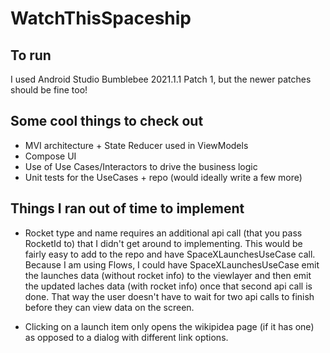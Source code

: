 # WatchThisSpaceship

## To run
I used Android Studio Bumblebee 2021.1.1 Patch 1, but the newer patches should be fine too!

## Some cool things to check out
* MVI architecture + State Reducer used in ViewModels
* Compose UI
* Use of Use Cases/Interactors to drive the business logic
* Unit tests for the UseCases + repo (would ideally write a few more)


## Things I ran out of time to implement
* Rocket type and name requires an additional api call (that you pass RocketId to) that I didn't get around to implementing.
This would be fairly easy to add to the repo and have SpaceXLaunchesUseCase call. Because I am using Flows, I could have SpaceXLaunchesUseCase
emit the launches data (without rocket info) to the viewlayer and then emit the updated laches data (with rocket info) once that second api call is done. 
That way the user doesn't have to wait for two api calls to finish before they can view data on the screen.

* Clicking on a launch item only opens the wikipidea page (if it has one) as opposed to a dialog with different link options.



